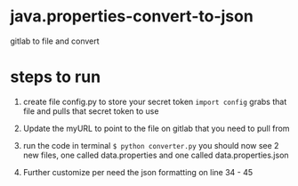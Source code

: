 # java.properties-convert-to-json
gitlab to file and convert


# steps to run
1. create file config.py to store your secret token
  `import config` grabs that file and pulls that secret token to use
 
2. Update the myURL to point to the file on gitlab that you need to pull from

3. run the code in terminal `$ python converter.py` 
   you should now see 2 new files, one called data.properties and one called data.properties.json
   
4. Further customize per need the json formatting on line 34 - 45

